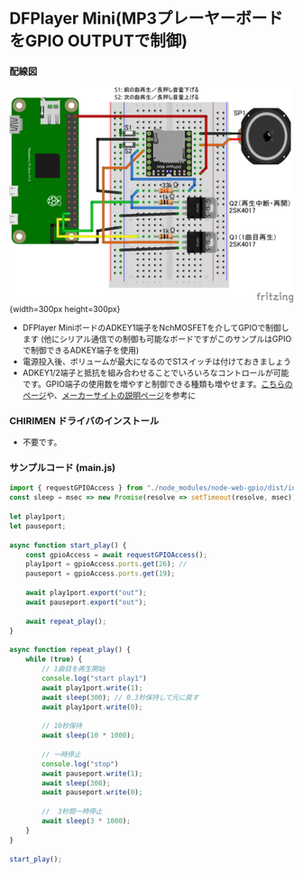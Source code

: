 # DFPlayer Mini(MP3プレーヤーボードをGPIO OUTPUTで制御)

### 配線図

![配線図](./DFPlayer.png "schematic"){width=300px height=300px}

* DFPlayer MiniボードのADKEY1端子をNchMOSFETを介してGPIOで制御します
(他にシリアル通信での制御も可能なボードですがこのサンプルはGPIOで制御できるADKEY端子を使用)
* 電源投入後、ボリュームが最大になるのでS1スイッチは付けておきましょう
* ADKEY1/2端子と抵抗を組み合わせることでいろいろなコントロールが可能です。GPIO端子の使用数を増やすと制御できる種類も増やせます。[こちらのページ](https://chitakekoubou.blogspot.com/p/dfplayeradkeyio.html)や、[メーカーサイトの説明ページ](https://wiki.dfrobot.com/DFPlayer_Mini_SKU_DFR0299)を参考に

### CHIRIMEN ドライバのインストール

- 不要です。

### サンプルコード (main.js)

```javascript
import { requestGPIOAccess } from "./node_modules/node-web-gpio/dist/index.js";
const sleep = msec => new Promise(resolve => setTimeout(resolve, msec));

let play1port;
let pauseport;

async function start_play() {
    const gpioAccess = await requestGPIOAccess();
    play1port = gpioAccess.ports.get(26); // 
    pauseport = gpioAccess.ports.get(19);

    await play1port.export("out");
    await pauseport.export("out");

    await repeat_play();
}

async function repeat_play() {
    while (true) {
        // 1曲目を再生開始
        console.log("start play1")
        await play1port.write(1);
        await sleep(300); // 0.3秒保持して元に戻す
        await play1port.write(0);

        // 10秒保持
        await sleep(10 * 1000);

        // 一時停止
        console.log("stop")
        await pauseport.write(1);
        await sleep(300);
        await pauseport.write(0);

        //  3秒間一時停止
        await sleep(3 * 1000);
    }
}

start_play();
```
